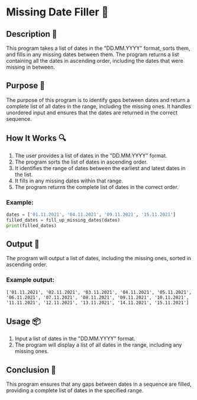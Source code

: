 # Missing Date Filler 📅

## Description 📝

This program takes a list of dates in the "DD.MM.YYYY" format, sorts them, and fills in any missing dates between them.
The program returns a list containing all the dates in ascending order, including the dates that were missing in between.

## Purpose 🎯

The purpose of this program is to identify gaps between dates and return a complete list of all dates in the range, including the missing ones.
It handles unordered input and ensures that the dates are returned in the correct sequence.

## How It Works 🔍

1. The user provides a list of dates in the "DD.MM.YYYY" format.
2. The program sorts the list of dates in ascending order.
3. It identifies the range of dates between the earliest and latest dates in the list.
4. It fills in any missing dates within that range.
5. The program returns the complete list of dates in the correct order.

### Example:

```python
dates = ['01.11.2021', '04.11.2021', '09.11.2021', '15.11.2021']
filled_dates = fill_up_missing_dates(dates)
print(filled_dates)
```

## Output 📜

The program will output a list of dates, including the missing ones, sorted in ascending order.

### Example output:

```
['01.11.2021', '02.11.2021', '03.11.2021', '04.11.2021', '05.11.2021', '06.11.2021', '07.11.2021', '08.11.2021', '09.11.2021', '10.11.2021', '11.11.2021', '12.11.2021', '13.11.2021', '14.11.2021', '15.11.2021']
```

## Usage 📦

1. Input a list of dates in the "DD.MM.YYYY" format.
2. The program will display a list of all dates in the range, including any missing ones.

## Conclusion 🚀

This program ensures that any gaps between dates in a sequence are filled, providing a complete list of dates in the specified range.
